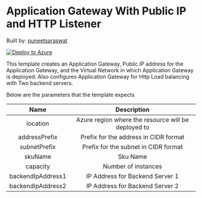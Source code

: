 # Application Gateway With Public IP and HTTP Listener

Built by: [puneetsaraswat](https://github.com/puneetsaraswat)

[![Deploy to Azure](http://azuredeploy.net/deploybutton.png)](https://portal.azure.com/#create/Microsoft.Template/uri/https%3A%2F%2Fraw.githubusercontent.com%2FAzure%2Fazure-quickstart-templates%2Fmaster%2F101-create-applicationgateway-publicip%2Fazuredeploy.json)

This template creates an Application Gateway, Public IP address for the Application Gateway, and the Virtual Network in which Application Gateway is deployed. Also configures Application Gateway for Http Load balancing with Two backend servers.

Below are the parameters that the template expects

| Name                      | Description                                               |
|:-------------------------:|:---------------------------------------------------------:|
| location                  | Azure region where the resource will be deployed to       |
| addressPrefix             | Prefix for the address in CIDR format                     |
| subnetPrefix              | Prefix for the subnet in CIDR format                      |
| skuName                   | Sku Name                                                  |
| capacity                  | Number of instances                                       |
| backendIpAddress1         | IP Address for Backend Server 1                           |
| backendIpAddress2         | IP Address for Backend Server 2                           |
